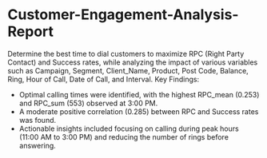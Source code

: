 # Customer-Engagement-Analysis-Report
Determine the best time to dial customers to maximize RPC (Right Party Contact) and Success rates, while analyzing the impact of various variables such as Campaign, Segment, Client_Name, Product, Post Code, Balance, Ring, Hour of Call, Date of Call, and Interval.
Key Findings:
- Optimal calling times were identified, with the highest RPC_mean (0.253) and RPC_sum (553) observed at 3:00 PM.
- A moderate positive correlation (0.285) between RPC and Success rates was found.
- Actionable insights included focusing on calling during peak hours (11:00 AM to 3:00 PM) and reducing the number of rings before answering.
